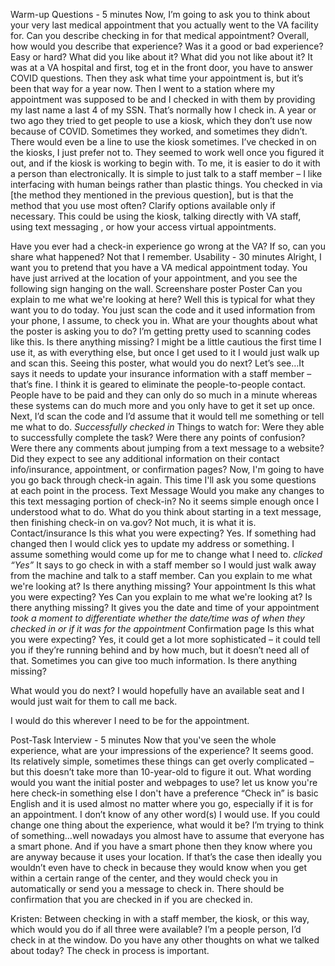Warm-up Questions - 5 minutes
Now, I’m going to ask you to think about your very last medical appointment that you actually went to the VA facility for.
Can you describe checking in for that medical appointment?
Overall, how would you describe that experience? Was it a good or bad experience? Easy or hard?
What did you like about it?
What did you not like about it?
It was at a VA hospital and first, tog et in the front door, you have to answer COVID questions. Then they ask what time your appointment is, but it’s been that way for a year now. Then I went to a station where my appointment was supposed to be and I checked in with them by providing my last name a last 4 of my SSN. That’s normally how I check in. A year or two ago they tried to get people to use a kiosk, which they don’t use now because of COVID. Sometimes they worked, and sometimes they didn’t. There would even be a line to use the kiosk sometimes. I’ve checked in on the kiosks, I just prefer not to. They seemed to work well once you figured it out, and if the kiosk is working to begin with. To me, it is easier to do it with a person than electronically. It is simple to just talk to a staff member – I like interfacing with human beings rather than plastic things.
You checked in via [the method they mentioned in the previous question], but is that the method that you use most often?
Clarify options available only if necessary. This could be using the kiosk, talking directly with VA staff, using text messaging , or how your access virtual appointments.

Have you ever had a check-in experience go wrong at the VA?
If so, can you share what happened?
Not that I remember.
Usability - 30 minutes
Alright, I want you to pretend that you have a VA medical appointment today. You have just arrived at the location of your appointment, and you see the following sign hanging on the wall.
Screenshare poster
Poster
Can you explain to me what we're looking at here?
Well this is typical for what they want you to do today. You just scan the code and it used information from your phone, I assume, to check you in. 
What are your thoughts about what the poster is asking you to do?
I’m getting pretty used to scanning codes like this.
Is there anything missing?
I might be a little cautious the first time I use it, as with everything else, but once I get used to it I would just walk up and scan this. 
Seeing this poster, what would you do next?
Let’s see…It says it needs to update your insurance information with a staff member – that’s fine. I think it is geared to eliminate the people-to-people contact. People have to be paid and they can only do so much in a minute whereas these systems can do much more and you only have to get it set up once.
Next, I’d scan the code and I’d assume that it would tell me something or tell me what to do. 
*Successfully checked in*
Things to watch for:
Were they able to successfully complete the task?
Were there any points of confusion?
Were there any comments about jumping from a text message to a website?
Did they expect to see any additional information on their contact info/insurance, appointment, or confirmation pages?
Now, I'm going to have you go back through check-in again. This time I'll ask you some questions at each point in the process.
Text Message
Would you make any changes to this text messaging portion of check-in?
No it seems simple enough once I understood what to do.
What do you think about starting in a text message, then finishing check-in on va.gov?
Not much, it is what it is. 
Contact/insurance
Is this what you were expecting?
Yes. If something had changed then I would click yes to update my address or something. I assume something would come up for me to change what I need to. *clicked “Yes”* It says to go check in with a staff member so I would just walk away from the machine and talk to a staff member.
Can you explain to me what we're looking at?
Is there anything missing?
Your appointment
Is this what you were expecting?
Yes
Can you explain to me what we're looking at?
Is there anything missing?
It gives you the date and time of your appointment *took a moment to differentiate whether the date/time was of when they checked in or if it was for the appointment*
Confirmation page
Is this what you were expecting?
Yes, it could get a lot more sophisticated – it could tell you if they’re running behind and by how much, but it doesn’t need all of that. Sometimes you can give too much information.
Is there anything missing?

What would you do next?
I would hopefully have an available seat and I would just wait for them to call me back.

I would do this wherever I need to be for the appointment.

Post-Task Interview - 5 minutes
Now that you've seen the whole experience, what are your impressions of the experience?
It seems good. Its relatively simple, sometimes these things can get overly complicated – but this doesn’t take more than 10-year-old to figure it out.
What wording would you want the initial poster and webpages to use?
let us know you're here
check-in
something else
I don't have a preference
“Check in” is basic English and it is used almost no matter where you go, especially if it is for an appointment. I don’t know of any other word(s) I would use. 
If you could change one thing about the experience, what would it be?
I’m trying to think of something…well nowadays you almost have to assume that everyone has a smart phone. And if you have a smart phone then they know where you are anyway because it uses your location. If that’s the case then ideally you wouldn’t even have to check in because they would know when you get within a certain range of the center, and they would check you in automatically or send you a message to check in. There should be confirmation that you are checked in if you are checked in. 

Kristen: Between checking in with a staff member, the kiosk, or this way, which would you do if all three were available?
I’m a people person, I’d check in at the window.
Do you have any other thoughts on what we talked about today?
The check in process is important.
